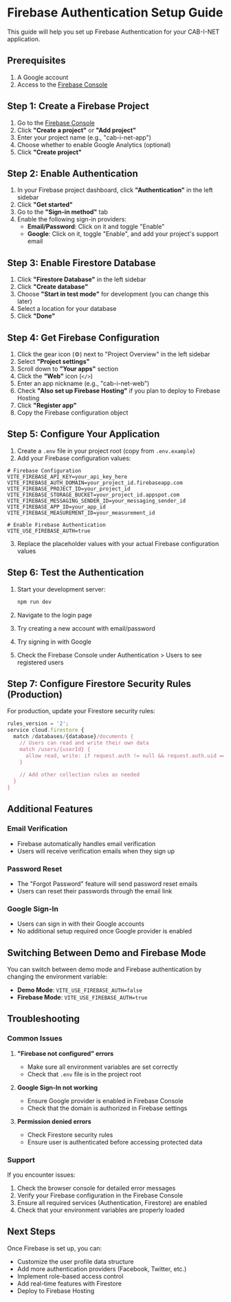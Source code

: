 # Firebase Authentication Setup Guide

This guide will help you set up Firebase Authentication for your CAB-I-NET application.

## Prerequisites

1. A Google account
2. Access to the [Firebase Console](https://console.firebase.google.com/)

## Step 1: Create a Firebase Project

1. Go to the [Firebase Console](https://console.firebase.google.com/)
2. Click **"Create a project"** or **"Add project"**
3. Enter your project name (e.g., "cab-i-net-app")
4. Choose whether to enable Google Analytics (optional)
5. Click **"Create project"**

## Step 2: Enable Authentication

1. In your Firebase project dashboard, click **"Authentication"** in the left sidebar
2. Click **"Get started"**
3. Go to the **"Sign-in method"** tab
4. Enable the following sign-in providers:
   - **Email/Password**: Click on it and toggle "Enable"
   - **Google**: Click on it, toggle "Enable", and add your project's support email

## Step 3: Enable Firestore Database

1. Click **"Firestore Database"** in the left sidebar
2. Click **"Create database"**
3. Choose **"Start in test mode"** for development (you can change this later)
4. Select a location for your database
5. Click **"Done"**

## Step 4: Get Firebase Configuration

1. Click the gear icon (⚙️) next to "Project Overview" in the left sidebar
2. Select **"Project settings"**
3. Scroll down to **"Your apps"** section
4. Click the **"Web"** icon (`</>`)
5. Enter an app nickname (e.g., "cab-i-net-web")
6. Check **"Also set up Firebase Hosting"** if you plan to deploy to Firebase Hosting
7. Click **"Register app"**
8. Copy the Firebase configuration object

## Step 5: Configure Your Application

1. Create a `.env` file in your project root (copy from `.env.example`)
2. Add your Firebase configuration values:

```env
# Firebase Configuration
VITE_FIREBASE_API_KEY=your_api_key_here
VITE_FIREBASE_AUTH_DOMAIN=your_project_id.firebaseapp.com
VITE_FIREBASE_PROJECT_ID=your_project_id
VITE_FIREBASE_STORAGE_BUCKET=your_project_id.appspot.com
VITE_FIREBASE_MESSAGING_SENDER_ID=your_messaging_sender_id
VITE_FIREBASE_APP_ID=your_app_id
VITE_FIREBASE_MEASUREMENT_ID=your_measurement_id

# Enable Firebase Authentication
VITE_USE_FIREBASE_AUTH=true
```

3. Replace the placeholder values with your actual Firebase configuration values

## Step 6: Test the Authentication

1. Start your development server:
   ```bash
   npm run dev
   ```

2. Navigate to the login page
3. Try creating a new account with email/password
4. Try signing in with Google
5. Check the Firebase Console under Authentication > Users to see registered users

## Step 7: Configure Firestore Security Rules (Production)

For production, update your Firestore security rules:

```javascript
rules_version = '2';
service cloud.firestore {
  match /databases/{database}/documents {
    // Users can read and write their own data
    match /users/{userId} {
      allow read, write: if request.auth != null && request.auth.uid == userId;
    }
    
    // Add other collection rules as needed
  }
}
```

## Additional Features

### Email Verification
- Firebase automatically handles email verification
- Users will receive verification emails when they sign up

### Password Reset
- The "Forgot Password" feature will send password reset emails
- Users can reset their passwords through the email link

### Google Sign-In
- Users can sign in with their Google accounts
- No additional setup required once Google provider is enabled

## Switching Between Demo and Firebase Mode

You can switch between demo mode and Firebase authentication by changing the environment variable:

- **Demo Mode**: `VITE_USE_FIREBASE_AUTH=false`
- **Firebase Mode**: `VITE_USE_FIREBASE_AUTH=true`

## Troubleshooting

### Common Issues

1. **"Firebase not configured" errors**
   - Make sure all environment variables are set correctly
   - Check that `.env` file is in the project root

2. **Google Sign-In not working**
   - Ensure Google provider is enabled in Firebase Console
   - Check that the domain is authorized in Firebase settings

3. **Permission denied errors**
   - Check Firestore security rules
   - Ensure user is authenticated before accessing protected data

### Support

If you encounter issues:
1. Check the browser console for detailed error messages
2. Verify your Firebase configuration in the Firebase Console
3. Ensure all required services (Authentication, Firestore) are enabled
4. Check that your environment variables are properly loaded

## Next Steps

Once Firebase is set up, you can:
- Customize the user profile data structure
- Add more authentication providers (Facebook, Twitter, etc.)
- Implement role-based access control
- Add real-time features with Firestore
- Deploy to Firebase Hosting
